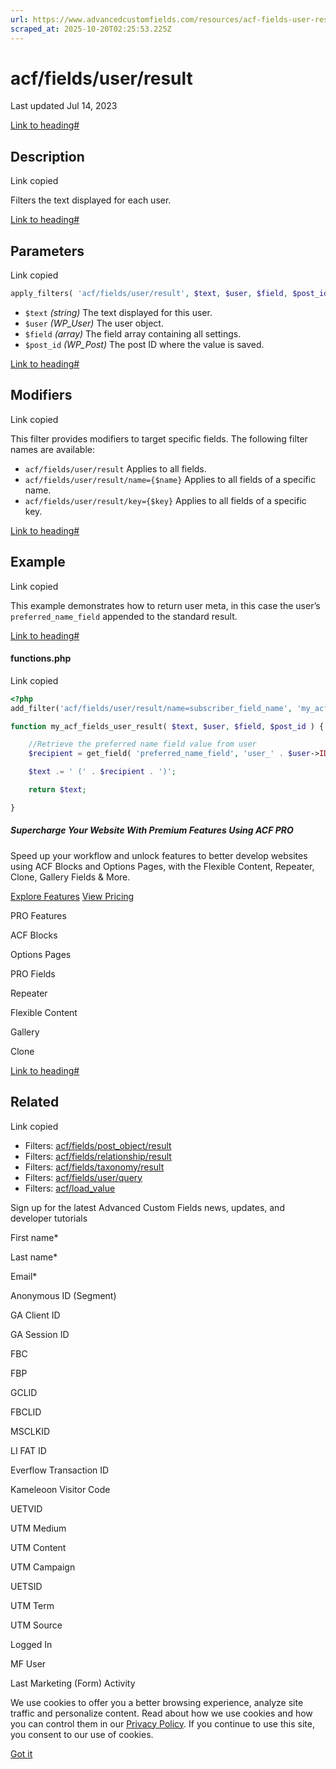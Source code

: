 ```yaml
---
url: https://www.advancedcustomfields.com/resources/acf-fields-user-result
scraped_at: 2025-10-20T02:25:53.225Z
---
```


# acf/fields/user/result

Last updated Jul 14, 2023

[Link to heading#](https://www.advancedcustomfields.com/resources/acf-fields-user-result/#description)

## Description

Link copied

Filters the text displayed for each user.

[Link to heading#](https://www.advancedcustomfields.com/resources/acf-fields-user-result/#parameters)

## Parameters

Link copied

```php
apply_filters( 'acf/fields/user/result', $text, $user, $field, $post_id );
```

- `$text` _(string)_ The text displayed for this user.
- `$user` _(WP\_User)_ The user object.
- `$field` _(array)_ The field array containing all settings.
- `$post_id` _(WP\_Post)_ The post ID where the value is saved.

[Link to heading#](https://www.advancedcustomfields.com/resources/acf-fields-user-result/#modifiers)

## Modifiers

Link copied

This filter provides modifiers to target specific fields. The following filter names are available:

- `acf/fields/user/result` Applies to all fields.
- `acf/fields/user/result/name={$name}` Applies to all fields of a specific name.
- `acf/fields/user/result/key={$key}` Applies to all fields of a specific key.

[Link to heading#](https://www.advancedcustomfields.com/resources/acf-fields-user-result/#example)

## Example

Link copied

This example demonstrates how to return user meta, in this case the user’s `preferred_name_field` appended to the standard result.

[Link to heading#](https://www.advancedcustomfields.com/resources/acf-fields-user-result/#functionsphp)

#### functions.php

Link copied

```php
<?php
add_filter('acf/fields/user/result/name=subscriber_field_name', 'my_acf_fields_user_result', 10, 4);

function my_acf_fields_user_result( $text, $user, $field, $post_id ) {

    //Retrieve the preferred name field value from user
    $recipient = get_field( 'preferred_name_field', 'user_' . $user->ID );

    $text .= ' (' . $recipient . ')';

    return $text;

}
```

##### Supercharge Your Website With Premium Features Using ACF PRO

Speed up your workflow and unlock features to better develop websites using ACF Blocks and Options Pages, with the Flexible Content, Repeater,
Clone, Gallery Fields & More.


[Explore Features](https://www.advancedcustomfields.com/pro/) [View Pricing](https://www.advancedcustomfields.com/pro/#pricing-table/)

PRO Features

ACF Blocks

Options Pages

PRO Fields

Repeater

Flexible Content

Gallery

Clone

[Link to heading#](https://www.advancedcustomfields.com/resources/acf-fields-user-result/#related)

## Related

Link copied

- Filters: [acf/fields/post\_object/result](https://www.advancedcustomfields.com/resources/acf-fields-post_object-result/)
- Filters: [acf/fields/relationship/result](https://www.advancedcustomfields.com/resources/acf-fields-relationship-result/)
- Filters: [acf/fields/taxonomy/result](https://www.advancedcustomfields.com/resources/acf-fields-taxonomy-result/)
- Filters: [acf/fields/user/query](https://www.advancedcustomfields.com/resources/acf-fields-user-query/)
- Filters: [acf/load\_value](https://www.advancedcustomfields.com/resources/acf-load_value/)

Sign up for the latest Advanced Custom Fields news, updates, and developer tutorials

First name\*

Last name\*

Email\*

Anonymous ID (Segment)

GA Client ID

GA Session ID

FBC

FBP

GCLID

FBCLID

MSCLKID

LI FAT ID

Everflow Transaction ID

Kameleoon Visitor Code

UETVID

UTM Medium

UTM Content

UTM Campaign

UETSID

UTM Term

UTM Source

Logged In

MF User

Last Marketing (Form) Activity

We use cookies to offer you a better browsing experience, analyze site traffic and personalize content. Read about how we use cookies and how you can control them in our [Privacy Policy](https://wpengine.com/legal/privacy/). If you continue to use this site, you consent to our use of cookies.

[Got it](https://www.advancedcustomfields.com/resources/acf-fields-user-result/#)